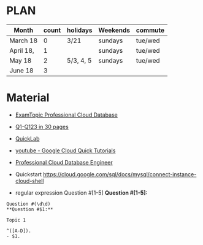 # PLAN

| Month     | count | holidays  | Weekends | commute |
| --------- | ----- | --------- | -------- | ------- |
| March 18  | 0     | 3/21      | sundays  | tue/wed |
| April 18, | 1     |           | sundays  | tue/wed |
| May 18    | 2     | 5/3, 4, 5 | sundays  | tue/wed |
| June 18   | 3     |           |          |         |

# Material

- [ExamTopic Professional Cloud Database](https://www.examtopics.com/exams/google/professional-cloud-database-engineer/view/)
- [Q1-Q123 in 30 pages](./questions.md)
- [QuickLab]()
- [youtube - Google Cloud Quick Tutorials](https://www.youtube.com/playlist?list=PLuJRcdtonlDAN73rZsRk_eiJ0NU9h1Cms)

- [Professional Cloud Database Engineer](https://cloud.google.com/certification/cloud-database-engineer)

- Quickstart
  https://cloud.google.com/sql/docs/mysql/connect-instance-cloud-shell

- regular expression
  Question #[1-5]
  **Question #[1-5]:**

```
Question #(\d\d)
**Question #$1:**

Topic 1

^([A-D]).
- $1.
```
